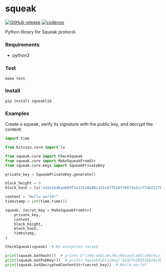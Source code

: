 # squeak

[![GitHub release](https://img.shields.io/github/release/squeaknode/squeak.svg)](https://github.com/squeaknode/squeak/releases)
[![codecov](https://codecov.io/gh/squeaknode/squeak/branch/master/graph/badge.svg?token=R4MAF14FYN)](https://codecov.io/gh/squeaknode/squeak)

Python library for Squeak protocol.

### Requirements

* python3

### Test

```
make test
```

### Install

```
pip install squeaklib
```

### Examples

Create a squeak, verify its signature with the public key, and decrypt the content:

```python
import time

from bitcoin.core import lx

from squeak.core import CheckSqueak
from squeak.core import MakeSqueakFromStr
from squeak.core.keys import SqueakPrivateKey

private_key = SqueakPrivateKey.generate()

block_height = 0
block_hash = lx('4a5e1e4baab89f3a32518a88c31bc87f618f76673e2cc77ab2127b7afdeda33b')

content = "Hello world!"
timestamp = int(time.time())

squeak, secret_key = MakeSqueakFromStr(
    private_key,
    content,
    block_height,
    block_hash,
    timestamp,
)

CheckSqueak(squeak)  # No exception raised

print(squeak.GetHash())  # prints b"\x9e\xeb\xbc)N\x94\xe2\x85\x9b(d\x7f\x1e7\xb5{\xcbY\xef\xd4;\xf7P\xfe\x19'Q\xb7\x7f\xbda\xaf"
print(squeak.GetPubKey())  # prints SqueakPublicKey('02d2fe30552bb5ec3b6822cec25b7dd7d4163974e28f2f4ef40d1f9d09086704c6')
print(squeak.GetDecryptedContentStr(secret_key))  # Hello world!
```
